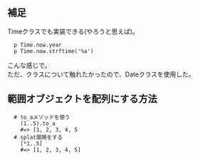 ## 補足

Timeクラスでも実装できる(やろうと思えば)。
```
  p Time.now.year
  p Time.now.strftime('%a')
```
こんな感じで。<br>
ただ、クラスについて触れたかったので、Dateクラスを使用した。<br>

## 範囲オブジェクトを配列にする方法
```
  # to_aメソッドを使う
    (1..5).to_a
    #=> [1, 2, 3, 4, 5
  # splat展開をする
    [*1..5]
    #=> [1, 2, 3, 4, 5]
```
